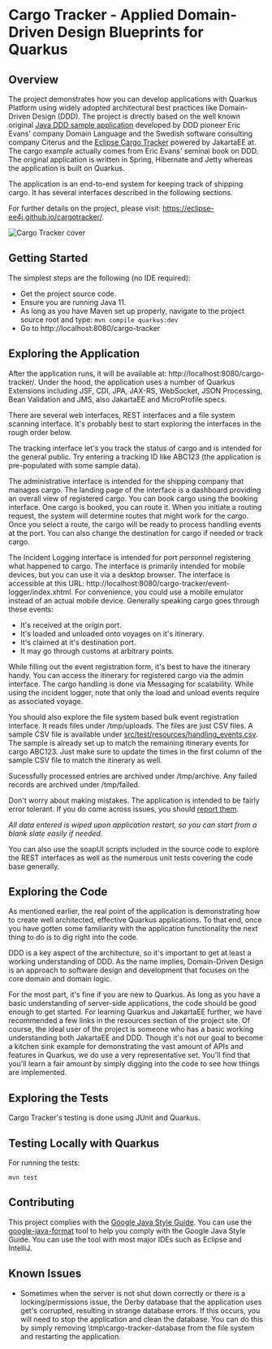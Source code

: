# Cargo Tracker - Applied Domain-Driven Design Blueprints for Quarkus

## Overview

The project demonstrates how you can develop applications with Quarkus Platform using widely adopted architectural best practices like Domain-Driven 
Design (DDD). The project is directly based on the well known 
original [Java DDD sample application](http://dddsample.sourceforge.net) 
developed by DDD pioneer Eric Evans' company Domain Language and the Swedish 
software consulting company Citerus and the [Eclipse Cargo Tracker](https://eclipse-ee4j.github.io/cargotracker/) powered by JakartaEE at. The cargo example actually comes from 
Eric Evans' seminal book on DDD. The original application is written in Spring,
Hibernate and Jetty whereas the application is built on Quarkus.

The application is an end-to-end system for keeping track of shipping cargo. It 
has several interfaces described in the following sections.

For further details on the project, please visit: https://eclipse-ee4j.github.io/cargotracker/.

![Cargo Tracker cover](cargo_tracker_cover.png)
 
## Getting Started

The simplest steps are the following (no IDE required):

* Get the project source code.
* Ensure you are running Java 11.
* As long as you have Maven set up properly, navigate to the project source root and 
  type: `mvn compile quarkus:dev`
* Go to http://localhost:8080/cargo-tracker

## Exploring the Application

After the application runs, it will be available at: 
http://localhost:8080/cargo-tracker/. Under the hood, the application uses a 
number of Quarkus Extensions including JSF, CDI, JPA, JAX-RS, WebSocket, JSON Processing, Bean Validation and JMS, also JakartaEE and MicroProfile specs.

There are several web interfaces, REST interfaces and a file system scanning
interface. It's probably best to start exploring the interfaces in the rough
order below.

The tracking interface let's you track the status of cargo and is
intended for the general public. Try entering a tracking ID like ABC123 (the 
application is pre-populated with some sample data).

The administrative interface is intended for the shipping company that manages
cargo. The landing page of the interface is a dashboard providing an overall 
view of registered cargo. You can book cargo using the booking interface.
One cargo is booked, you can route it. When you initiate a routing request,
the system will determine routes that might work for the cargo. Once you select
a route, the cargo will be ready to process handling events at the port. You can
also change the destination for cargo if needed or track cargo.

The Incident Logging interface is intended for port personnel registering what 
happened to cargo. The interface is primarily intended for mobile devices, but
you can use it via a desktop browser. The interface is accessible at this URL: http://localhost:8080/cargo-tracker/event-logger/index.xhtml. For convenience, you
could use a mobile emulator instead of an actual mobile device. Generally speaking cargo
goes through these events:

* It's received at the origin port.
* It's loaded and unloaded onto voyages on it's itinerary.
* It's claimed at it's destination port.
* It may go through customs at arbitrary points.

While filling out the event registration form, it's best to have the itinerary 
handy. You can access the itinerary for registered cargo via the admin interface. The cargo handling is done via Messaging for scalability. While using the incident logger, note that only the load 
and unload events require as associated voyage.

You should also explore the file system based bulk event registration interface. 
It reads files under /tmp/uploads. The files are just CSV files. A sample CSV
file is available under [src/test/resources/handling_events.csv](src/test/resources/handling_events.csv). The sample is already set up to match the remaining itinerary events for cargo ABC123. Just make sure to update the times in the first column of the sample CSV file to match the itinerary as well.

Sucessfully processed entries are archived under /tmp/archive. Any failed records are 
archived under /tmp/failed.

Don't worry about making mistakes. The application is intended to be fairly 
error tolerant. If you do come across issues, you should [report them](https://github.com/rodolfoba/cargotracker-quarkus/issues).

*All data entered is wiped upon application restart, so you can start from 
a blank slate easily if needed.*

You can also use the soapUI scripts included in the source code to explore the 
REST interfaces as well as the numerous unit tests covering the code base 
generally.

## Exploring the Code

As mentioned earlier, the real point of the application is demonstrating how to 
create well architected, effective Quarkus applications. To that end, once you 
have gotten some familiarity with the application functionality the next thing 
to do is to dig right into the code.

DDD is a key aspect of the architecture, so it's important to get at least a 
working understanding of DDD. As the name implies, Domain-Driven Design is an 
approach to software design and development that focuses on the core domain and 
domain logic.

For the most part, it's fine if you are new to Quarkus. As long as you have a
basic understanding of server-side applications, the code should be good enough to get started. For learning Quarkus and JakartaEE further,
we have recommended a few links in the resources section of the project site. Of 
course, the ideal user of the project is someone who has a basic working 
understanding both JakartaEE and DDD. Though it's not our goal to become a kitchen 
sink example for demonstrating the vast amount of APIs and features in Quarkus,
we do use a very representative set. You'll find that you'll learn a fair amount
by simply digging into the code to see how things are implemented.

## Exploring the Tests
Cargo Tracker's testing is done using JUnit and Quarkus.   

## Testing Locally with Quarkus
For running the tests: 
```shell script
mvn test
```

## Contributing
This project complies with the [Google Java Style Guide](https://google.github.io/styleguide/javaguide.html). You can use the [google-java-format](https://github.com/google/google-java-format) tool to help you comply with the Google Java Style Guide. You can use the tool with most major IDEs such as Eclipse and IntelliJ.

## Known Issues
* Sometimes when the server is not shut down correctly or there is a locking/permissions issue, the Derby database that 
  the application uses get's corrupted, resulting in strange database errors. If 
  this occurs, you will need to stop the application and clean the database. You 
  can do this by simply removing \tmp\cargo-tracker-database from the file 
  system and restarting the application.
